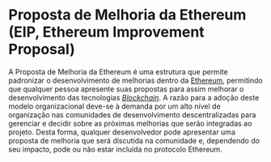 # Proposta de Melhoria da Ethereum (EIP, Ethereum Improvement Proposal)

A Proposta de Melhoria da Ethereum é uma estrutura que permite padronizar o desenvolvimento de melhorias dentro da [Ethereum](Ethereum.md), permitindo que qualquer pessoa apresente suas propostas para assim melhorar o desenvolvimento das tecnologias [_Blockchain_](Blockchain.md). A razão para a adoção deste modelo organizacional deve-se à demanda por um alto nível de organização nas comunidades de desenvolvimento descentralizadas para gerenciar e decidir sobre as próximas melhorias que serão integradas ao projeto. Desta forma, qualquer desenvolvedor pode apresentar uma proposta de melhoria que será discutida na comunidade e, dependendo do seu impacto, pode ou não estar incluída no protocolo Ethereum.

